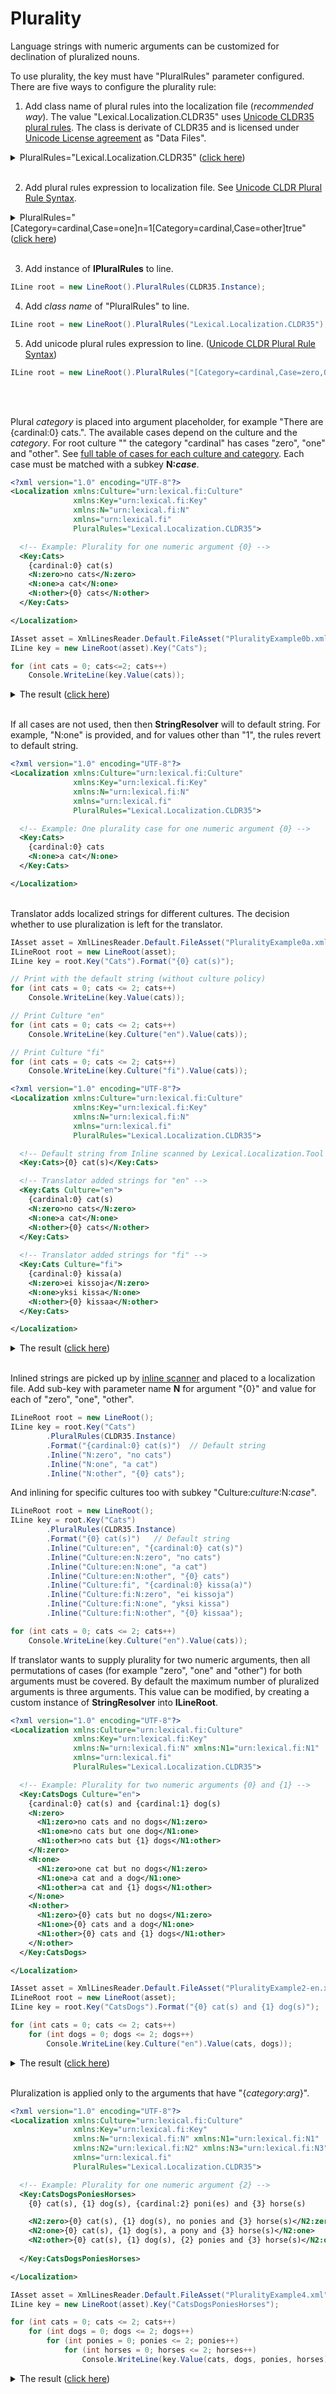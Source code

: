 # Plurality
Language strings with numeric arguments can be customized for declination of pluralized nouns.

To use plurality, the key must have "PluralRules" parameter configured.
There are five ways to configure the plurality rule:

1. Add class name of plural rules into the localization file (*recommended way*). The value "Lexical.Localization.CLDR35" uses [Unicode CLDR35 plural rules](http://cldr.unicode.org/index/cldr-spec/plural-rules). 
The class is derivate of CLDR35 and is licensed under [Unicode License agreement](https://www.unicode.org/license.html) as "Data Files".
<details>
  <summary>PluralRules="Lexical.Localization.CLDR35" (<u>click here</u>)</summary>

```xml
<?xml version="1.0" encoding="UTF-8"?>
<Localization xmlns:Culture="urn:lexical.fi:Culture"
              xmlns:Key="urn:lexical.fi:Key"
              xmlns:N="urn:lexical.fi:N"
              xmlns="urn:lexical.fi"
              PluralRules="Lexical.Localization.CLDR35">

  <!-- Default string from Inline scanned by Lexical.Localization.Tool -->
  <Key:Cats>{0} cat(s)</Key:Cats>

  <!-- Translator added strings for "en" -->
  <Key:Cats Culture="en">
    {cardinal:0} cat(s)
    <N:zero>no cats</N:zero>
    <N:one>a cat</N:one>
    <N:other>{0} cats</N:other>
  </Key:Cats>
  
  <!-- Translator added strings for "fi" -->
  <Key:Cats Culture="fi">
    {cardinal:0} kissa(a)
    <N:zero>ei kissoja</N:zero>
    <N:one>yksi kissa</N:one>
    <N:other>{0} kissaa</N:other>
  </Key:Cats>

</Localization>

```
</details>
<br/>

2. Add plural rules expression to localization file. See [Unicode CLDR Plural Rule Syntax](https://unicode.org/reports/tr35/tr35-numbers.html#Language_Plural_Rules).
<details>
  <summary>PluralRules="[Category=cardinal,Case=one]n=1[Category=cardinal,Case=other]true" (<u>click here</u>)</summary> 

```xml
<?xml version="1.0" encoding="UTF-8"?>
<Localization xmlns:Culture="urn:lexical.fi:Culture"
              xmlns:Key="urn:lexical.fi:Key"
              xmlns:N="urn:lexical.fi:N" xmlns:N1="urn:lexical.fi:N1" 
              xmlns:N2="urn:lexical.fi:N2" xmlns:N3="urn:lexical.fi:N3"
              xmlns="urn:lexical.fi"
              PluralRules="[Category=cardinal,Case=zero,Optional=1]n=0[Category=cardinal,Case=one]n=1[Category=cardinal,Case=other]true">
  <!-- Example: Plurality expression in the localization file ^^^ -->

  <Key:CatsDogs>
    {cardinal:0} cat(s) and {cardinal:1} dog(s)
    <N:zero>
      <N1:zero>no cats and no dogs</N1:zero>
      <N1:one>no cats but one dog</N1:one>
      <N1:other>no cats but {1} dogs</N1:other>
    </N:zero>
    <N:one>
      <N1:zero>one cat but no dogs</N1:zero>
      <N1:one>a cat and a dog</N1:one>
      <N1:other>a cat and {1} dogs</N1:other>
    </N:one>
    <N:other>
      <N1:zero>{0} cats but no dogs</N1:zero>
      <N1:one>{0} cats and a dog</N1:one>
      <N1:other>{0} cats and {1} dogs</N1:other>
    </N:other>

  </Key:CatsDogs>


</Localization>

```
</details>
<br/>

3. Add instance of **IPluralRules** to line.

```csharp
ILine root = new LineRoot().PluralRules(CLDR35.Instance);
```

4. Add *class name* of "PluralRules" to line.

```csharp
ILine root = new LineRoot().PluralRules("Lexical.Localization.CLDR35");
```

5. Add unicode plural rules expression to line. ([Unicode CLDR Plural Rule Syntax](https://unicode.org/reports/tr35/tr35-numbers.html#Language_Plural_Rules))

```csharp
ILine root = new LineRoot().PluralRules("[Category=cardinal,Case=zero,Optional=1]n=0[Category=cardinal,Case=one]n=1[Category=cardinal,Case=other]true");
```
<br/>
<br/>

Plural *category* is placed into argument placeholder, for example "There are {cardinal:0} cats.".
The available cases depend on the culture and the *category*. 
For root culture "" the category "cardinal" has cases "zero", "one" and "other".
See [full table of cases for each culture and category](https://www.unicode.org/cldr/charts/33/supplemental/language_plural_rules.html).
Each case must be matched with a subkey **N:<i>case</i>**.

```xml
<?xml version="1.0" encoding="UTF-8"?>
<Localization xmlns:Culture="urn:lexical.fi:Culture"
              xmlns:Key="urn:lexical.fi:Key"
              xmlns:N="urn:lexical.fi:N"
              xmlns="urn:lexical.fi"
              PluralRules="Lexical.Localization.CLDR35">

  <!-- Example: Plurality for one numeric argument {0} -->
  <Key:Cats>
    {cardinal:0} cat(s)
    <N:zero>no cats</N:zero>
    <N:one>a cat</N:one>
    <N:other>{0} cats</N:other>
  </Key:Cats>

</Localization>

```


```csharp
IAsset asset = XmlLinesReader.Default.FileAsset("PluralityExample0b.xml");
ILine key = new LineRoot(asset).Key("Cats");

for (int cats = 0; cats<=2; cats++)
    Console.WriteLine(key.Value(cats));
```
<details>
  <summary>The result (<u>click here</u>)</summary>
<pre>
no cats
a cat
2 cats
</pre>
</details>

<br/>

If all cases are not used, then then **StringResolver** will to default string.
For example, "N:one" is provided, and for values other than "1", the rules revert to default string.

```xml
<?xml version="1.0" encoding="UTF-8"?>
<Localization xmlns:Culture="urn:lexical.fi:Culture"
              xmlns:Key="urn:lexical.fi:Key"
              xmlns:N="urn:lexical.fi:N"
              xmlns="urn:lexical.fi"
              PluralRules="Lexical.Localization.CLDR35">

  <!-- Example: One plurality case for one numeric argument {0} -->
  <Key:Cats>
    {cardinal:0} cats
    <N:one>a cat</N:one>
  </Key:Cats>

</Localization>

```

<br/>
Translator adds localized strings for different cultures.
The decision whether to use pluralization is left for the translator.

```csharp
IAsset asset = XmlLinesReader.Default.FileAsset("PluralityExample0a.xml");
ILineRoot root = new LineRoot(asset);
ILine key = root.Key("Cats").Format("{0} cat(s)");

// Print with the default string (without culture policy)
for (int cats = 0; cats <= 2; cats++)
    Console.WriteLine(key.Value(cats));

// Print Culture "en"
for (int cats = 0; cats <= 2; cats++)
    Console.WriteLine(key.Culture("en").Value(cats));

// Print Culture "fi"
for (int cats = 0; cats <= 2; cats++)
    Console.WriteLine(key.Culture("fi").Value(cats));
```

```xml
<?xml version="1.0" encoding="UTF-8"?>
<Localization xmlns:Culture="urn:lexical.fi:Culture"
              xmlns:Key="urn:lexical.fi:Key"
              xmlns:N="urn:lexical.fi:N"
              xmlns="urn:lexical.fi"
              PluralRules="Lexical.Localization.CLDR35">

  <!-- Default string from Inline scanned by Lexical.Localization.Tool -->
  <Key:Cats>{0} cat(s)</Key:Cats>

  <!-- Translator added strings for "en" -->
  <Key:Cats Culture="en">
    {cardinal:0} cat(s)
    <N:zero>no cats</N:zero>
    <N:one>a cat</N:one>
    <N:other>{0} cats</N:other>
  </Key:Cats>
  
  <!-- Translator added strings for "fi" -->
  <Key:Cats Culture="fi">
    {cardinal:0} kissa(a)
    <N:zero>ei kissoja</N:zero>
    <N:one>yksi kissa</N:one>
    <N:other>{0} kissaa</N:other>
  </Key:Cats>

</Localization>

```
<details>
  <summary>The result (<u>click here</u>)</summary>
<pre>
0 cat(s)
1 cat(s)
2 cat(s)
no cats
a cat
2 cats
ei kissoja
yksi kissa
2 kissaa
</pre>
</details>
<br/>

Inlined strings are picked up by [inline scanner](~/sdk/Localization/docs/Tool/index.html) and placed to a localization file.
Add sub-key with parameter name **N** for argument "{0}" and value for each of "zero", "one", "other".

```csharp
ILineRoot root = new LineRoot();
ILine key = root.Key("Cats")
        .PluralRules(CLDR35.Instance)
        .Format("{cardinal:0} cat(s)")  // Default string
        .Inline("N:zero", "no cats")
        .Inline("N:one", "a cat")
        .Inline("N:other", "{0} cats");
```

And inlining for specific cultures too with subkey "Culture:*culture*:N:*case*".

```csharp
ILineRoot root = new LineRoot();
ILine key = root.Key("Cats")
        .PluralRules(CLDR35.Instance)
        .Format("{0} cat(s)")   // Default string
        .Inline("Culture:en", "{cardinal:0} cat(s)")
        .Inline("Culture:en:N:zero", "no cats")
        .Inline("Culture:en:N:one", "a cat")
        .Inline("Culture:en:N:other", "{0} cats")
        .Inline("Culture:fi", "{cardinal:0} kissa(a)")
        .Inline("Culture:fi:N:zero", "ei kissoja")
        .Inline("Culture:fi:N:one", "yksi kissa")
        .Inline("Culture:fi:N:other", "{0} kissaa");

for (int cats = 0; cats <= 2; cats++)
    Console.WriteLine(key.Culture("en").Value(cats));
```



If translator wants to supply plurality for two numeric arguments, then all permutations of cases (for example "zero", "one" and "other") for both arguments must be covered.
By default the maximum number of pluralized arguments is three arguments. This value can be modified, by creating a custom instance of **StringResolver** into **ILineRoot**.

```xml
<?xml version="1.0" encoding="UTF-8"?>
<Localization xmlns:Culture="urn:lexical.fi:Culture"
              xmlns:Key="urn:lexical.fi:Key"
              xmlns:N="urn:lexical.fi:N" xmlns:N1="urn:lexical.fi:N1"
              xmlns="urn:lexical.fi"
              PluralRules="Lexical.Localization.CLDR35">

  <!-- Example: Plurality for two numeric arguments {0} and {1} -->
  <Key:CatsDogs Culture="en">
    {cardinal:0} cat(s) and {cardinal:1} dog(s)
    <N:zero>
      <N1:zero>no cats and no dogs</N1:zero>
      <N1:one>no cats but one dog</N1:one>
      <N1:other>no cats but {1} dogs</N1:other>
    </N:zero>
    <N:one>
      <N1:zero>one cat but no dogs</N1:zero>
      <N1:one>a cat and a dog</N1:one>
      <N1:other>a cat and {1} dogs</N1:other>
    </N:one>
    <N:other>
      <N1:zero>{0} cats but no dogs</N1:zero>
      <N1:one>{0} cats and a dog</N1:one>
      <N1:other>{0} cats and {1} dogs</N1:other>
    </N:other>
  </Key:CatsDogs>

</Localization>

```

```csharp
IAsset asset = XmlLinesReader.Default.FileAsset("PluralityExample2-en.xml");
ILineRoot root = new LineRoot(asset);
ILine key = root.Key("CatsDogs").Format("{0} cat(s) and {1} dog(s)");

for (int cats = 0; cats <= 2; cats++)
    for (int dogs = 0; dogs <= 2; dogs++)
        Console.WriteLine(key.Culture("en").Value(cats, dogs));
```
<details>
  <summary>The result (<u>click here</u>)</summary>
<pre>
no cats and no dogs
no cats but one dog
no cats but 2 dogs
one cat but no dogs
a cat and a dog
a cat and 2 dogs
2 cats but no dogs
2 cats and a dog
2 cats and 2 dogs
</pre>
</details>
<br/>

Pluralization is applied only to the arguments that have "{<i>category</i>:<i>arg</i>}".

```xml
<?xml version="1.0" encoding="UTF-8"?>
<Localization xmlns:Culture="urn:lexical.fi:Culture"
              xmlns:Key="urn:lexical.fi:Key"
              xmlns:N="urn:lexical.fi:N" xmlns:N1="urn:lexical.fi:N1" 
              xmlns:N2="urn:lexical.fi:N2" xmlns:N3="urn:lexical.fi:N3"
              xmlns="urn:lexical.fi"
              PluralRules="Lexical.Localization.CLDR35">

  <!-- Example: Plurality for one numeric argument {2} -->
  <Key:CatsDogsPoniesHorses>
    {0} cat(s), {1} dog(s), {cardinal:2} poni(es) and {3} horse(s)

    <N2:zero>{0} cat(s), {1} dog(s), no ponies and {3} horse(s)</N2:zero>
    <N2:one>{0} cat(s), {1} dog(s), a pony and {3} horse(s)</N2:one>
    <N2:other>{0} cat(s), {1} dog(s), {2} ponies and {3} horse(s)</N2:other>
    
  </Key:CatsDogsPoniesHorses>

</Localization>

```

```csharp
IAsset asset = XmlLinesReader.Default.FileAsset("PluralityExample4.xml");
ILine key = new LineRoot(asset).Key("CatsDogsPoniesHorses");

for (int cats = 0; cats <= 2; cats++)
    for (int dogs = 0; dogs <= 2; dogs++)
        for (int ponies = 0; ponies <= 2; ponies++)
            for (int horses = 0; horses <= 2; horses++)
                Console.WriteLine(key.Value(cats, dogs, ponies, horses));
```
<details>
  <summary>The result (<u>click here</u>)</summary>
<pre>
0 cat(s), 0 dog(s), no ponies and 0 horse(s)
0 cat(s), 0 dog(s), no ponies and 1 horse(s)
0 cat(s), 0 dog(s), no ponies and 2 horse(s)
0 cat(s), 0 dog(s), a pony and 0 horse(s)
0 cat(s), 0 dog(s), a pony and 1 horse(s)
0 cat(s), 0 dog(s), a pony and 2 horse(s)
0 cat(s), 0 dog(s), 2 ponies and 0 horse(s)
0 cat(s), 0 dog(s), 2 ponies and 1 horse(s)
0 cat(s), 0 dog(s), 2 ponies and 2 horse(s)
0 cat(s), 1 dog(s), no ponies and 0 horse(s)
0 cat(s), 1 dog(s), no ponies and 1 horse(s)
0 cat(s), 1 dog(s), no ponies and 2 horse(s)
0 cat(s), 1 dog(s), a pony and 0 horse(s)
0 cat(s), 1 dog(s), a pony and 1 horse(s)
0 cat(s), 1 dog(s), a pony and 2 horse(s)
0 cat(s), 1 dog(s), 2 ponies and 0 horse(s)
0 cat(s), 1 dog(s), 2 ponies and 1 horse(s)
0 cat(s), 1 dog(s), 2 ponies and 2 horse(s)
0 cat(s), 2 dog(s), no ponies and 0 horse(s)
0 cat(s), 2 dog(s), no ponies and 1 horse(s)
0 cat(s), 2 dog(s), no ponies and 2 horse(s)
0 cat(s), 2 dog(s), a pony and 0 horse(s)
0 cat(s), 2 dog(s), a pony and 1 horse(s)
0 cat(s), 2 dog(s), a pony and 2 horse(s)
0 cat(s), 2 dog(s), 2 ponies and 0 horse(s)
0 cat(s), 2 dog(s), 2 ponies and 1 horse(s)
0 cat(s), 2 dog(s), 2 ponies and 2 horse(s)
1 cat(s), 0 dog(s), no ponies and 0 horse(s)
1 cat(s), 0 dog(s), no ponies and 1 horse(s)
1 cat(s), 0 dog(s), no ponies and 2 horse(s)
1 cat(s), 0 dog(s), a pony and 0 horse(s)
1 cat(s), 0 dog(s), a pony and 1 horse(s)
1 cat(s), 0 dog(s), a pony and 2 horse(s)
1 cat(s), 0 dog(s), 2 ponies and 0 horse(s)
1 cat(s), 0 dog(s), 2 ponies and 1 horse(s)
1 cat(s), 0 dog(s), 2 ponies and 2 horse(s)
1 cat(s), 1 dog(s), no ponies and 0 horse(s)
1 cat(s), 1 dog(s), no ponies and 1 horse(s)
1 cat(s), 1 dog(s), no ponies and 2 horse(s)
1 cat(s), 1 dog(s), a pony and 0 horse(s)
1 cat(s), 1 dog(s), a pony and 1 horse(s)
1 cat(s), 1 dog(s), a pony and 2 horse(s)
1 cat(s), 1 dog(s), 2 ponies and 0 horse(s)
1 cat(s), 1 dog(s), 2 ponies and 1 horse(s)
1 cat(s), 1 dog(s), 2 ponies and 2 horse(s)
1 cat(s), 2 dog(s), no ponies and 0 horse(s)
1 cat(s), 2 dog(s), no ponies and 1 horse(s)
1 cat(s), 2 dog(s), no ponies and 2 horse(s)
1 cat(s), 2 dog(s), a pony and 0 horse(s)
1 cat(s), 2 dog(s), a pony and 1 horse(s)
1 cat(s), 2 dog(s), a pony and 2 horse(s)
1 cat(s), 2 dog(s), 2 ponies and 0 horse(s)
1 cat(s), 2 dog(s), 2 ponies and 1 horse(s)
1 cat(s), 2 dog(s), 2 ponies and 2 horse(s)
2 cat(s), 0 dog(s), no ponies and 0 horse(s)
2 cat(s), 0 dog(s), no ponies and 1 horse(s)
2 cat(s), 0 dog(s), no ponies and 2 horse(s)
2 cat(s), 0 dog(s), a pony and 0 horse(s)
2 cat(s), 0 dog(s), a pony and 1 horse(s)
2 cat(s), 0 dog(s), a pony and 2 horse(s)
2 cat(s), 0 dog(s), 2 ponies and 0 horse(s)
2 cat(s), 0 dog(s), 2 ponies and 1 horse(s)
2 cat(s), 0 dog(s), 2 ponies and 2 horse(s)
2 cat(s), 1 dog(s), no ponies and 0 horse(s)
2 cat(s), 1 dog(s), no ponies and 1 horse(s)
2 cat(s), 1 dog(s), no ponies and 2 horse(s)
2 cat(s), 1 dog(s), a pony and 0 horse(s)
2 cat(s), 1 dog(s), a pony and 1 horse(s)
2 cat(s), 1 dog(s), a pony and 2 horse(s)
2 cat(s), 1 dog(s), 2 ponies and 0 horse(s)
2 cat(s), 1 dog(s), 2 ponies and 1 horse(s)
2 cat(s), 1 dog(s), 2 ponies and 2 horse(s)
2 cat(s), 2 dog(s), no ponies and 0 horse(s)
2 cat(s), 2 dog(s), no ponies and 1 horse(s)
2 cat(s), 2 dog(s), no ponies and 2 horse(s)
2 cat(s), 2 dog(s), a pony and 0 horse(s)
2 cat(s), 2 dog(s), a pony and 1 horse(s)
2 cat(s), 2 dog(s), a pony and 2 horse(s)
2 cat(s), 2 dog(s), 2 ponies and 0 horse(s)
2 cat(s), 2 dog(s), 2 ponies and 1 horse(s)
2 cat(s), 2 dog(s), 2 ponies and 2 horse(s)
</pre>
</details>



